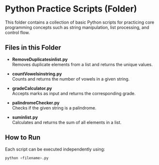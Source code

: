# Python Practice Scripts (Folder)

This folder contains a collection of basic Python scripts for practicing core programming concepts such as string manipulation, list processing, and control flow.

## Files in this Folder

- **RemoveDuplicatesinlist.py**  
  Removes duplicate elements from a list and returns the unique values.

- **countVowelsinstring.py**  
  Counts and returns the number of vowels in a given string.

- **gradeCalculator.py**  
  Accepts marks as input and returns the corresponding grade.

- **palindromeChecker.py**  
  Checks if the given string is a palindrome.

- **suminlist.py**  
  Calculates and returns the sum of all elements in a list.

## How to Run

Each script can be executed independently using:

```bash
python <filename>.py

